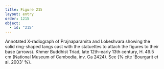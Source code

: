 ```yaml
---
title: Figure 215
layout: entry
order: 1215
object:
  - id: "215"
---
```


Annotated X-radiograph of Prajnaparamita and Lokeshvara showing the solid ring-shaped tangs cast with the statuettes to attach the figures to their base (arrows). Khmer Buddhist Triad, late 12th–early 13th century, H. 49.5 cm (National Museum of Cambodia, inv. Ga 2424). See {% cite 'Bourgarit et al. 2003' %}.

